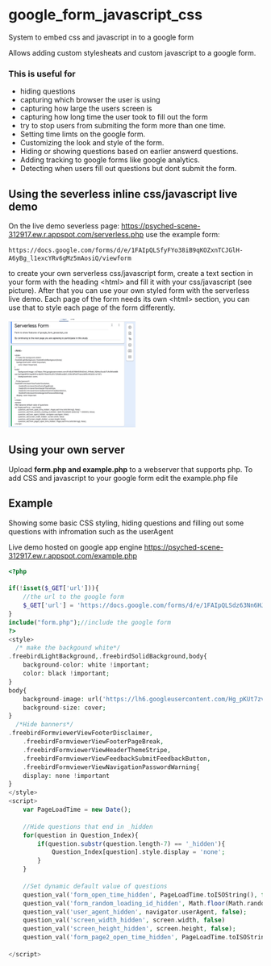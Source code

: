 # google_form_javascript_css
System to embed css and javascript in to a google form

Allows adding custom stylesheats and custom javascript to
a google form.

### This is useful for
* hiding questions
* capturing which browser the user is using
* capturing how large the users screen is
* capturing how long time the user took to fill out the form
* try to stop users from submiting the form more than one time.
* Setting time limts on the google form.
* Customizing the look and style of the form.
* Hiding or showing questions based on earlier answerd questions.
* Adding tracking to google forms like google analytics.
* Detecting when users fill out questions but dont submit the form.


## Using the severless inline css/javascript live demo
On the live demo severless page: https://psyched-scene-312917.ew.r.appspot.com/serverless.php use the example form:
```
https://docs.google.com/forms/d/e/1FAIpQLSfyFYo38iB9qKOZxnTCJGlH-A6yBg_l1excYRv6gMz5mAosiQ/viewform
```


to create your own serverless css/javascript form, create a text section in your form with
the heading &lt;html&gt; and fill it with your css/javascript (see picture). After that you can use your own styled form with the serverless live demo. 
Each page of the form needs its own &lt;html&gt; section, you can use that to style each page of the form differently.

<img src="https://raw.githubusercontent.com/calledit/google_form_javascript_css/master/google_form_serverless_2021.png" alt="screenshot of form with inline js" width="50%"/>

## Using your own server
Upload **form.php and example.php** to a webserver that supports php.
To add CSS and javascript to your google form edit the example.php file

## Example
Showing some basic CSS styling, hiding questions and filling out some questions with infromation such as the userAgent

Live demo hosted on google app engine https://psyched-scene-312917.ew.r.appspot.com/example.php
```php
<?php

if(!isset($_GET['url'])){
	//the url to the google form
	$_GET['url'] = 'https://docs.google.com/forms/d/e/1FAIpQLSdz63Nn6HJw7h2SSJT88-3R63VBq0g7-K4f1xqUSzTykWkRgg/viewform';
}
include("form.php");//include the google form 
?>
<style>
  /* make the backgound white*/
.freebirdLightBackground,.freebirdSolidBackground,body{
	background-color: white !important;
	color: black !important;
}
body{
	background-image: url('https://lh6.googleusercontent.com/Hg_pKUt7zv8FUokb5DMz0h88wR52H_6yREYm8Ei-zftGJBfnS4ym3mmBCxdFskA0dpA8t6IHSt5f3F_5n4uo4Uv8bp7AsatykB_8z2rPaFqOK-mJ0BlDSYHonBf5I88tfg=w740');
	background-size: cover;
}
  /*Hide banners*/
.freebirdFormviewerViewFooterDisclaimer,
	.freebirdFormviewerViewFooterPageBreak,
	.freebirdFormviewerViewHeaderThemeStripe,
	.freebirdFormviewerViewFeedbackSubmitFeedbackButton,
	.freebirdFormviewerViewNavigationPasswordWarning{
    display: none !important
}
</style>
<script>
	var PageLoadTime = new Date();

	//Hide questions that end in _hidden
	for(question in Question_Index){
		if(question.substr(question.length-7) == '_hidden'){
			Question_Index[question].style.display = 'none';
		}
	}

	//Set dynamic default value of questions
	question_val('form_open_time_hidden', PageLoadTime.toISOString(), false);
	question_val('form_random_loading_id_hidden', Math.floor(Math.random() * 1000000), false);
	question_val('user_agent_hidden', navigator.userAgent, false);
	question_val('screen_width_hidden', screen.width, false)
	question_val('screen_height_hidden', screen.height, false);
	question_val('form_page2_open_time_hidden', PageLoadTime.toISOString(), false);

</script>
```
